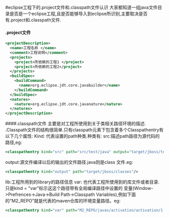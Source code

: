 #eclipse工程下的.project文件和.classpath文件认识
大家都知道一组java文件目录是否是一个eclipse工程,且是否能够导入到eclipse所识别,主要取决是否有.project和.classpath文件.
#### .project文件
```xml
<projectDescription>
  <name>工程名称 </name>
  <comment>工程说明</comment>
  <projects>
    <project>所依赖的工程1 </project>
    <project>所依赖的工程2</project>
  </projects>
  <buildSpec>
    <buildCommand>
      <name>org.eclipse.jdt.core.javabuilder</name>
    </buildCommand>
  </buildSpec>
  <natures>
    <nature>org.eclipse.jdt.core.javanature</nature>
  </natures>
</projectDescription>
```

####.classpath文件
主要是对工程所使用到关于类相关路径环境的描述.  
.Classpath文件的结构很简单.只有classpath元素下包含着多个Classpathentry有以下几个属性:
Kind: 代表设置的path种类.种类有:
   src:描述path路径为源代码的路径,eg:
```xml
<classpathentry kind="src" path="src/test/java" output="target/jboss/test-classes" including="**/*.java" excluding="**/.svn/"/>
```
output:源文件编译以后的输出的文件路径.java则是class 文件.eg:  
```xml
<classpathentry kind="output" path="target/jboss/classes"/>
```
lib:工程所用到的library的路径信息
var: 也代表工程所使用到的库文件或者目录.只是kind = "var"标示这这个路径带有全局编译路径中设置的
变量(Window->Prefrences->Java->Build Path->Classpath Variables),例如下面的“M2_REPO”就是代表的maven仓库的环境变量路径。eg:
```xml
<classpathentry kind="var" path="M2_REPO/javax/activation/activation/1.1/activation-1.1.jar" sourcepath="M2_REPO/javax/activation/activation/1.1/activation-1.1-sources.jar"/>
```